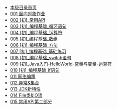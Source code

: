 * [本级目录首页](java-03/README)
* [001 面向对象作业](java-03/day01)
* [002 [初]_常用API](java-03/day02)
* [003 [初]_编程基础_循环语句](java-03/day03)
* [004 [初]_编程基础_运算符](java-03/day04)
* [005 [初]_编程基础_数组](java-03/day05)
* [006 [初]_编程基础_方法](java-03/day06)
* [007 [初]_编程基础_基础练习](java-03/day07)
* [008 [初]_编程基础_switch语句](java-03/day08)
* [009 [初]_Java入门-HelloWorld-常量与变量-运算符](java-03/day09)
* [010 [初]_编程基础_if语句](java-03/day10)
* [011 网络编程](java-03/day11)
* [012 异常&集合](java-03/day12)
* [013 JDK新特性](java-03/day13)
* [014 File类&IO流](java-03/day14)
* [015 常用API第二部分](java-03/day15)